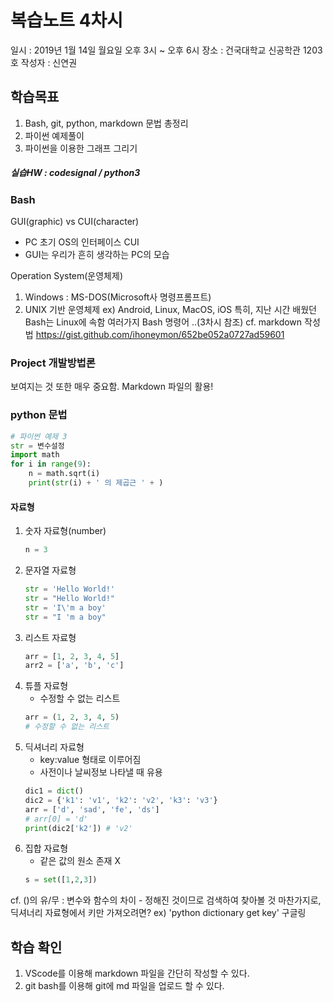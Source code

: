 # 복습노트 4차시

일시 : 2019년 1월 14일 월요일 오후 3시 ~ 오후 6시
장소 : 건국대학교 신공학관 1203호
작성자 : 신연권

## 학습목표

1. Bash, git, python, markdown 문법 총정리
2. 파이썬 예제풀이
3. 파이썬을 이용한 그래프 그리기
##### 실습HW : codesignal / python3

### Bash

GUI(graphic) vs CUI(character)
- PC 초기 OS의 인터페이스 CUI
- GUI는 우리가 흔히 생각하는 PC의 모습

Operation System(운영체제)
1) Windows : MS-DOS(Microsoft사 명령프롬프트)
2) UNIX 기반 운영체제 
   ex) Android, Linux, MacOS, iOS
    특히, 지난 시간 배웠던 Bash는 Linux에 속함
        여러가지 Bash 명령어 ..(3차시 참조)
cf. markdown 작성법
https://gist.github.com/ihoneymon/652be052a0727ad59601

### Project 개발방법론

보여지는 것 또한 매우 중요함.
Markdown 파일의 활용!

### python 문법

```python 
# 파이썬 예제 3
str = 변수설정
import math
for i in range(9):
    n = math.sqrt(i)
    print(str(i) + ' 의 제곱근 ' + )
```

#### 자료형
1. 숫자 자료형(number)
   ```python
   n = 3
   ```
2. 문자열 자료형
   ```python
   str = 'Hello World!'
   str = "Hello World!"
   str = 'I\'m a boy'
   str = "I 'm a boy"
   ```
3. 리스트 자료형
   ```python
   arr = [1, 2, 3, 4, 5]
   arr2 = ['a', 'b', 'c']
4. 튜플 자료형
    - 수정할 수 없는 리스트
    ```python
    arr = (1, 2, 3, 4, 5)
    # 수정할 수 없는 리스트
    ```
5. 딕셔너리 자료형
    - key:value 형태로 이루어짐
    - 사전이나 날씨정보 나타낼 때 유용
    ```python
    dic1 = dict()
    dic2 = {'k1': 'v1', 'k2': 'v2', 'k3': 'v3'}
    arr = ['d', 'sad', 'fe', 'ds']
    # arr[0] = 'd'
    print(dic2['k2']) # 'v2'
    ```
6. 집합 자료형
    - 같은 값의 원소 존재 X
    ```python
    s = set([1,2,3])
    ```

cf. ()의 유/무 : 변수와 함수의 차이 - 정해진 것이므로 검색하여 찾아볼 것
마찬가지로, 딕셔너리 자료형에서 키만 가져오려면?
    ex) 'python dictionary get key' 구글링

## 학습 확인

1. VScode를 이용해 markdown 파일을 간단히 작성할 수 있다.
2. git bash를 이용해 git에 md 파일을 업로드 할 수 있다.